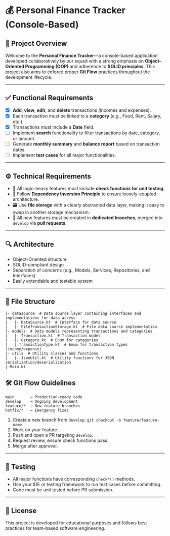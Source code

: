 # 💰 Personal Finance Tracker (Console-Based)

## 📌 Project Overview

Welcome to the **Personal Finance Tracker**—a console-based application developed collaboratively by our squad with a strong emphasis on **Object-Oriented Programming (OOP)** and adherence to **SOLID principles**. This project also aims to enforce proper **Git Flow** practices throughout the development lifecycle.

---

## ✅ Functional Requirements

- [x] **Add**, **view**, **edit**, and **delete** transactions (incomes and expenses).
- [x] Each transaction must be linked to a **category** (e.g., Food, Rent, Salary, etc.).
- [x] Transactions must include a **Date** field.
- [ ] Implement **search** functionality to filter transactions by date, category, or amount.
- [ ] Generate **monthly summary** and **balance report** based on transaction dates.
- [ ] Implement **test cases** for all major functionalities.
---

## ⚙️ Technical Requirements

- 🧪 All logic-heavy features must include **check functions for unit testing**.
- 🔁 Follow **Dependency Inversion Principle** to ensure loosely-coupled architecture.
- 🗃️ Use **file storage** with a clearly abstracted data layer, making it easy to swap in another storage mechanism.
- 🌱 All new features must be created in **dedicated branches**, merged into `develop` via **pull requests**.

---

## 🔍 Architecture

- Object-Oriented structure
- SOLID-compliant design
- Separation of concerns (e.g., Models, Services, Repositories, and Interfaces)
- Easily extendable and testable system

---

## 📂 File Structure

```
|- datasource  # Data source layer containing interfaces and implementations for data access
|   |- DataSource.kt  # Interface for data source
|   |- FileTransactionStorage.kt  # File data source implementation
|- models  # Data models representing transactions and categories
|   |- Transaction.kt  # Transaction model
|   |- Category.kt  # Enum for categories
|   | TransactionType.kt  # Enum for transaction types (income/expense)
|- utils  # Utility classes and functions
|   |- JsonUtil.kt  # Utility functions for JSON serialization/deserialization
|-Main.kt 
```

## 🛠️ Git Flow Guidelines

```plaintext
main       → Production-ready code
develop    → Ongoing development
feature/*  → New feature branches
hotfix/*   → Emergency fixes
```

1. Create a new branch from `develop`: `git checkout -b feature/feature-name`
2. Work on your feature.
3. Push and open a PR targeting `develop`.
4. Request review, ensure check functions pass.
5. Merge after approval.

---

## 🧪 Testing

- All major functions have corresponding `check*()` methods.
- Use your IDE or testing framework to run test cases before committing.
- Code must be unit tested before PR submission.

---

## 📃 License

This project is developed for educational purposes and follows best practices for team-based software engineering.